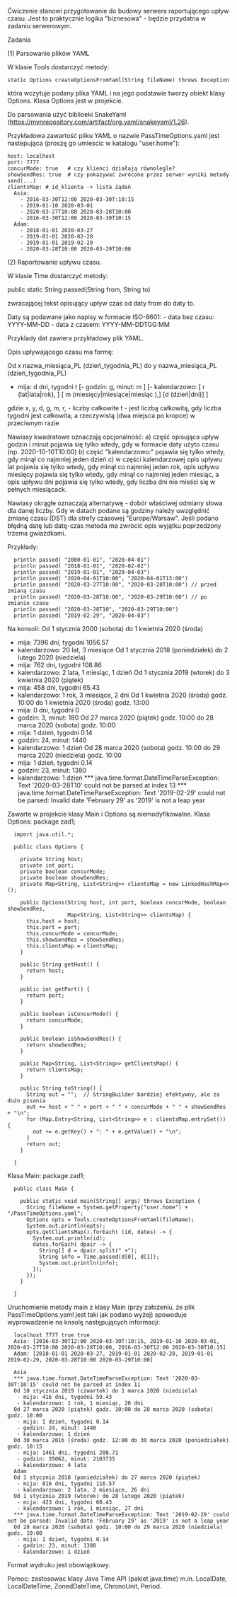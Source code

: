 Ćwiczenie stanowi przygotowanie do budowy serwera raportującego upływ czasu.
Jest to praktycznie logika "biznesowa" - będzie przydatna w zadaniu serwerowym.

Zadania

(1)  Parsowanie plików YAML

W klasie Tools dostarczyć metody:

    static Options createOptionsFromYaml(String fileName) throws Exception

która wczytuje podany plika YAML i na jego podstawie tworzy obiekt klasy Options. Klasa Options jest w projekcie.

Do parsowania użyć biblioeki SnakeYaml (https://mvnrepository.com/artifact/org.yaml/snakeyaml/1.26).

Przykładowa zawartość pliku YAML o nazwie PassTimeOptions.yaml jest nastepująca (proszę go umiescic w katalogu "user.home"):

    host: localhost
    port: 7777
    concurMode: true   # czy klienci działają równolegle?
    showSendRes: true  # czy pokazywać zwrócone przez serwer wyniki metody send(...)
    clientsMap: # id_klienta -> lista żądań
      Asia:
        - 2016-03-30T12:00 2020-03-30T:10:15
        - 2019-01-10 2020-03-01
        - 2020-03-27T10:00 2020-03-28T10:00
        - 2016-03-30T12:00 2020-03-30T10:15
      Adam:
        - 2018-01-01 2020-03-27
        - 2019-01-01 2020-02-28
        - 2019-01-01 2019-02-29
        - 2020-03-28T10:00 2020-03-29T10:00

(2)  Raportowanie upływu czasu.

W klasie Time dostarczyć metody:

public static String passed(String from, String to)

zwracającej tekst opisujący upływ czas od daty from do daty to.

Daty są podawane jako napisy w formacie ISO-8601:
    - data bez czasu: YYYY-MM-DD
    - data z czasem: YYYY-MM-DDTGG:MM

Przyklady dat zawiera przykładowy plik  YAML.

Opis upływającego czasu ma formę:

Od x nazwa_miesiąca_PL (dzień_tygodnia_PL) do y nazwa_miesiąca_PL (dzień_tygodnia_PL)
- mija: d dni, tygodni t
[- godzin: g, minut: m ] 
[- kalendarzowo: [ r (lat|lata|rok}, ] [ m (miesięcy|miesiące|miesiąc ),]  [d  (dzień|dni)]  ]

gdzie x, y, d, g, m, r, - liczby całkowite
         t - jest liczbą całkowitą, gdy liczba tygodni jest całkowita, a rzeczywistą (dwa miejsca po kropce) w przeciwnym razie

Nawiasy kwadratowe oznaczają opcjonalność:
a) część opisująca upływ godzin i minut pojawia się tylko wtedy, gdy w formacie daty użyto czasu (np. 2020-10-10T10:00)
b) część "kalendarzowo:" pojawia się tylko wtedy, gdy minął co najmniej jeden dzień
c) w części kalendarzowej opis upływu lat pojawia się tylko wtedy, gdy minął co najmniej jeden rok, opis upływu miesięcy pojawia się tylko wtedy, gdy minął co najmniej jeden miesiąc, a opis upływu dni pojawia się tylko wtedy, gdy liczba dni nie mieści się w pełnych miesiącack.

Nawiasy okrągłe oznaczają alternatywę - dobór właściwej odmiany słowa dla danej liczby.
Gdy w datach podane są godziny należy uwzględnić zmianę czasu (DST) dla strefy czasowej "Europe/Warsaw".
Jeśli podano błędną datę lub datę-czas metoda ma zwrócić opis wyjątku poprzedzony trzema gwiazdkami.

Przykłady:

      println passed( "2000-01-01", "2020-04-01")
      println passed( "2018-01-01", "2020-02-02")
      println passed( "2019-01-01", "2020-04-03")
      println passed( "2020-04-01T10:00", "2020-04-01T13:00")
      println passed( "2020-03-27T10:00", "2020-03-28T10:00") // przed zmianą czasu
      println passed( "2020-03-28T10:00", "2020-03-29T10:00") // po zmianie czasu
      println passed( "2020-03-28T10", "2020-03-29T10:00")
      println passed( "2019-02-29", "2020-04-03")

Na konsoli:
Od 1 stycznia 2000 (sobota) do 1 kwietnia 2020 (środa)
 - mija: 7396 dni, tygodni 1056.57
 - kalendarzowo: 20 lat, 3 miesiące
Od 1 stycznia 2018 (poniedziałek) do 2 lutego 2020 (niedziela)
 - mija: 762 dni, tygodni 108.86
 - kalendarzowo: 2 lata, 1 miesiąc, 1 dzień
Od 1 stycznia 2019 (wtorek) do 3 kwietnia 2020 (piątek)
 - mija: 458 dni, tygodni 65.43
 - kalendarzowo: 1 rok, 3 miesiące, 2 dni
Od 1 kwietnia 2020 (środa) godz. 10:00 do 1 kwietnia 2020 (środa) godz. 13:00
 - mija: 0 dni, tygodni 0
 - godzin: 3, minut: 180
Od 27 marca 2020 (piątek) godz. 10:00 do 28 marca 2020 (sobota) godz. 10:00
 - mija: 1 dzień, tygodni 0.14
 - godzin: 24, minut: 1440
 - kalendarzowo: 1 dzień
Od 28 marca 2020 (sobota) godz. 10:00 do 29 marca 2020 (niedziela) godz. 10:00
 - mija: 1 dzień, tygodni 0.14
 - godzin: 23, minut: 1380
 - kalendarzowo: 1 dzień
*** java.time.format.DateTimeParseException: Text '2020-03-28T10' could not be parsed at index 13
*** java.time.format.DateTimeParseException: Text '2019-02-29' could not be parsed: Invalid date 'February 29' as '2019' is not a leap year



Zawarte w projekcie klasy Main i Options są niemodyfikowalne.
Klasa Options:
      package zad1;

      import java.util.*;

      public class Options {

        private String host;
        private int port;
        private boolean concurMode;
        private boolean showSendRes;
        private Map<String, List<String>> clientsMap = new LinkedHashMap<>();

        public Options(String host, int port, boolean concurMode, boolean showSendRes,
                       Map<String, List<String>> clientsMap) {
          this.host = host;
          this.port = port;
          this.concurMode = concurMode;
          this.showSendRes = showSendRes;
          this.clientsMap = clientsMap;
        }

        public String getHost() {
          return host;
        }

        public int getPort() {
          return port;
        }

        public boolean isConcurMode() {
          return concurMode;
        }

        public boolean isShowSendRes() {
          return showSendRes;
        }

        public Map<String, List<String>> getClientsMap() {
          return clientsMap;
        }

        public String toString() {
          String out = "";  // StringBuilder bardziej efektywny, ale za dużo pisania
          out += host + " " + port + " " + concurMode + " " + showSendRes + "\n";
          for (Map.Entry<String, List<String>> e : clientsMap.entrySet()) {
            out += e.getKey() + ": " + e.getValue() + "\n";
          }
          return out;
        }

      }

Klasa Main:
      package zad1;

      public class Main {

        public static void main(String[] args) throws Exception {
          String fileName = System.getProperty("user.home") + "/PassTimeOptions.yaml";
          Options opts = Tools.createOptionsFromYaml(fileName);
          System.out.println(opts);
          opts.getClientsMap().forEach( (id, dates) -> {
            System.out.println(id);
            dates.forEach( dpair -> {
              String[] d = dpair.split(" +");
              String info = Time.passed(d[0], d[1]);
              System.out.println(info);
            });
          });
        }

      }



Uruchomienie metody main z klasy Main (przy założeniu, że plik PassTimeOptions.yaml jest taki jak podano wyżej) spowoduje wyprowadzenie na knsolę następujących informacji:

      localhost 7777 true true
      Asia: [2016-03-30T12:00 2020-03-30T:10:15, 2019-01-10 2020-03-01, 2020-03-27T10:00 2020-03-28T10:00, 2016-03-30T12:00 2020-03-30T10:15]
      Adam: [2018-01-01 2020-03-27, 2019-01-01 2020-02-28, 2019-01-01 2019-02-29, 2020-03-28T10:00 2020-03-29T10:00]

      Asia
      *** java.time.format.DateTimeParseException: Text '2020-03-30T:10:15' could not be parsed at index 11
      Od 10 stycznia 2019 (czwartek) do 1 marca 2020 (niedziela)
       - mija: 416 dni, tygodni 59.43
       - kalendarzowo: 1 rok, 1 miesiąc, 20 dni
      Od 27 marca 2020 (piątek) godz. 10:00 do 28 marca 2020 (sobota) godz. 10:00
       - mija: 1 dzień, tygodni 0.14
       - godzin: 24, minut: 1440
       - kalendarzowo: 1 dzień
      Od 30 marca 2016 (środa) godz. 12:00 do 30 marca 2020 (poniedziałek) godz. 10:15
       - mija: 1461 dni, tygodni 208.71
       - godzin: 35062, minut: 2103735
       - kalendarzowo: 4 lata
      Adam
      Od 1 stycznia 2018 (poniedziałek) do 27 marca 2020 (piątek)
       - mija: 816 dni, tygodni 116.57
       - kalendarzowo: 2 lata, 2 miesiące, 26 dni
      Od 1 stycznia 2019 (wtorek) do 28 lutego 2020 (piątek)
       - mija: 423 dni, tygodni 60.43
       - kalendarzowo: 1 rok, 1 miesiąc, 27 dni
      *** java.time.format.DateTimeParseException: Text '2019-02-29' could not be parsed: Invalid date 'February 29' as '2019' is not a leap year
      Od 28 marca 2020 (sobota) godz. 10:00 do 29 marca 2020 (niedziela) godz. 10:00
       - mija: 1 dzień, tygodni 0.14
       - godzin: 23, minut: 1380
       - kalendarzowo: 1 dzień

Format wydruku jest obowiązkowy.

Pomoc:
zastosowac klasy Java Time API (pakiet java.time) m.in.
LocalDate, LocalDateTime, ZonedDateTime, ChronoUnit, Period.
